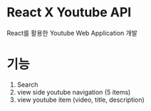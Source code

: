 # React X Youtube API

React를 활용한 Youtube Web Application 개발

# 기능
1. Search
2. view side youtube navigation (5 items)
3. view youtube item (video, title, description)
